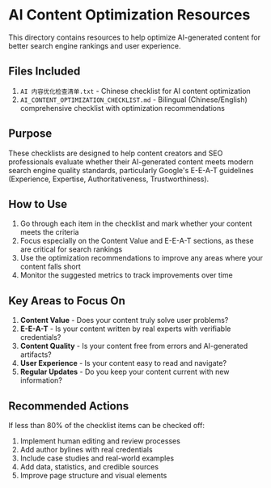 # AI Content Optimization Resources

This directory contains resources to help optimize AI-generated content for better search engine rankings and user experience.

## Files Included

1. `AI 内容优化检查清单.txt` - Chinese checklist for AI content optimization
2. `AI_CONTENT_OPTIMIZATION_CHECKLIST.md` - Bilingual (Chinese/English) comprehensive checklist with optimization recommendations

## Purpose

These checklists are designed to help content creators and SEO professionals evaluate whether their AI-generated content meets modern search engine quality standards, particularly Google's E-E-A-T guidelines (Experience, Expertise, Authoritativeness, Trustworthiness).

## How to Use

1. Go through each item in the checklist and mark whether your content meets the criteria
2. Focus especially on the Content Value and E-E-A-T sections, as these are critical for search rankings
3. Use the optimization recommendations to improve any areas where your content falls short
4. Monitor the suggested metrics to track improvements over time

## Key Areas to Focus On

1. **Content Value** - Does your content truly solve user problems?
2. **E-E-A-T** - Is your content written by real experts with verifiable credentials?
3. **Content Quality** - Is your content free from errors and AI-generated artifacts?
4. **User Experience** - Is your content easy to read and navigate?
5. **Regular Updates** - Do you keep your content current with new information?

## Recommended Actions

If less than 80% of the checklist items can be checked off:
1. Implement human editing and review processes
2. Add author bylines with real credentials
3. Include case studies and real-world examples
4. Add data, statistics, and credible sources
5. Improve page structure and visual elements